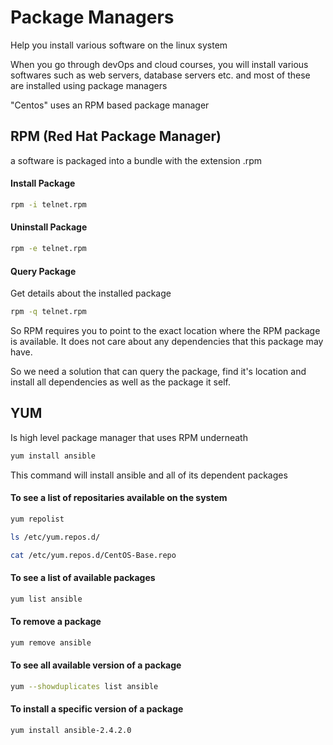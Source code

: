 # Package Managers
Help you install various software on the linux system

When you go through devOps and cloud courses, you will install various softwares such as web servers, database servers etc. and most of these are installed using package managers

"Centos" uses an RPM based package manager

## RPM (Red Hat Package Manager)
a software is packaged into a bundle with the extension .rpm

#### Install Package
```bash
rpm -i telnet.rpm
```

#### Uninstall Package
```bash
rpm -e telnet.rpm
```

#### Query Package
Get details about the installed package
```bash
rpm -q telnet.rpm
```

So RPM requires you to point to the exact location where the RPM package is available. It does not care about any dependencies that this package may have.

So we need a solution that can query the package, find it's location and install all dependencies as well as the package it self.

## YUM
Is high level package manager that uses RPM underneath
```bash
yum install ansible
```
This command will install ansible and all of its dependent packages

#### To see a list of repositaries available on the system
```bash
yum repolist
```

```bash
ls /etc/yum.repos.d/
```

```bash
cat /etc/yum.repos.d/CentOS-Base.repo
```

#### To see a list of available packages
```bash
yum list ansible
```

#### To remove a package
```bash
yum remove ansible
```

#### To see all available version of a package
```bash
yum --showduplicates list ansible
```

#### To install a specific version of a package
```bash
yum install ansible-2.4.2.0
```